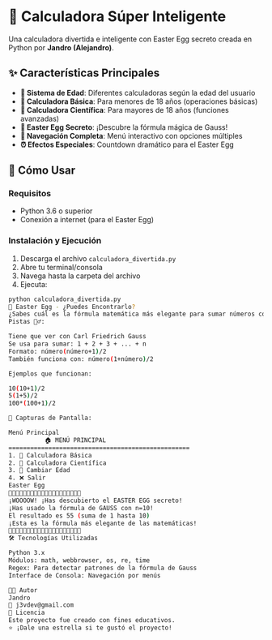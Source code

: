 # 🧮 Calculadora Súper Inteligente

Una calculadora divertida e inteligente con Easter Egg secreto creada en Python por **Jandro (Alejandro)**.

## ✨ Características Principales

- **🎂 Sistema de Edad**: Diferentes calculadoras según la edad del usuario
- **📱 Calculadora Básica**: Para menores de 18 años (operaciones básicas)
- **🔬 Calculadora Científica**: Para mayores de 18 años (funciones avanzadas)
- **🥚 Easter Egg Secreto**: ¡Descubre la fórmula mágica de Gauss!
- **🧭 Navegación Completa**: Menú interactivo con opciones múltiples
- **⏰ Efectos Especiales**: Countdown dramático para el Easter Egg

## 🚀 Cómo Usar

### Requisitos
- Python 3.6 o superior
- Conexión a internet (para el Easter Egg)

### Instalación y Ejecución
1. Descarga el archivo `calculadora_divertida.py`
2. Abre tu terminal/consola
3. Navega hasta la carpeta del archivo
4. Ejecuta:
```bash
python calculadora_divertida.py
🎯 Easter Egg - ¿Puedes Encontrarlo?
¿Sabes cuál es la fórmula matemática más elegante para sumar números consecutivos?
Pistas 🕵️‍♂️:

Tiene que ver con Carl Friedrich Gauss
Se usa para sumar: 1 + 2 + 3 + ... + n
Formato: número(número+1)/2
También funciona con: número(1+número)/2

Ejemplos que funcionan:

10(10+1)/2
5(1+5)/2
100*(100+1)/2

📸 Capturas de Pantalla:

Menú Principal
          🏠 MENÚ PRINCIPAL
==================================================
1. 📱 Calculadora Básica
2. 🔬 Calculadora Científica
3. 🎂 Cambiar Edad
4. ❌ Salir
Easter Egg
🚀🚀🚀🚀🚀🚀🚀🚀🚀🚀🚀🚀🚀🚀🚀🚀🚀🚀🚀🚀
¡WOOOOW! ¡Has descubierto el EASTER EGG secreto!
¡Has usado la fórmula de GAUSS con n=10!
El resultado es 55 (suma de 1 hasta 10)
¡Esta es la fórmula más elegante de las matemáticas!
🚀🚀🚀🚀🚀🚀🚀🚀🚀🚀🚀🚀🚀🚀🚀🚀🚀🚀🚀🚀
🛠️ Tecnologías Utilizadas

Python 3.x
Módulos: math, webbrowser, os, re, time
Regex: Para detectar patrones de la fórmula de Gauss
Interface de Consola: Navegación por menús

👨‍💻 Autor
Jandro 
📧 j3vdev@gmail.com
📜 Licencia
Este proyecto fue creado con fines educativos.
⭐ ¡Dale una estrella si te gustó el proyecto!



